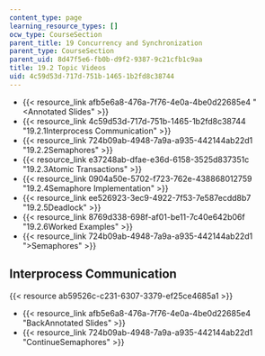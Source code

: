 ```yaml
---
content_type: page
learning_resource_types: []
ocw_type: CourseSection
parent_title: 19 Concurrency and Synchronization
parent_type: CourseSection
parent_uid: 8d47f5e6-fb0b-d9f2-9387-9c21cfb1c9aa
title: 19.2 Topic Videos
uid: 4c59d53d-717d-751b-1465-1b2fd8c38744
---
```


*   {{< resource_link afb5e6a8-476a-7f76-4e0a-4be0d22685e4 "\<Annotated Slides" >}}
*   {{< resource_link 4c59d53d-717d-751b-1465-1b2fd8c38744 "19.2.1Interprocess Communication" >}}
*   {{< resource_link 724b09ab-4948-7a9a-a935-442144ab22d1 "19.2.2Semaphores" >}}
*   {{< resource_link e37248ab-dfae-e36d-6158-3525d837351c "19.2.3Atomic Transactions" >}}
*   {{< resource_link 0904a50e-5702-f723-762e-438868012759 "19.2.4Semaphore Implementation" >}}
*   {{< resource_link ee526923-3ec9-4922-7f53-7e587ecdd8b7 "19.2.5Deadlock" >}}
*   {{< resource_link 8769d338-698f-af01-be11-7c40e642b06f "19.2.6Worked Examples" >}}
*   {{< resource_link 724b09ab-4948-7a9a-a935-442144ab22d1 "\>Semaphores" >}}

Interprocess Communication
--------------------------

{{< resource ab59526c-c231-6307-3379-ef25ce4685a1 >}}

*   {{< resource_link afb5e6a8-476a-7f76-4e0a-4be0d22685e4 "BackAnnotated Slides" >}}
*   {{< resource_link 724b09ab-4948-7a9a-a935-442144ab22d1 "ContinueSemaphores" >}}
